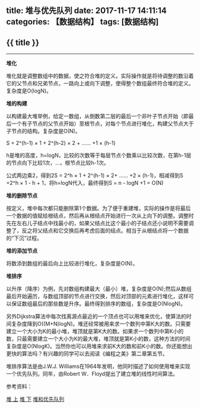 title: 堆与优先队列
date: 2017-11-17 14:11:14
categories: 【数据结构】
tags: [数据结构]
---
## {{ title }} ##

---

**堆化**

堆化就是调整数组中的数据，使之符合堆的定义。实际操作就是将待调整的数沿着它的父节点和兄弟节点，一路向上或向下调整，使得整个数组最终符合堆的定义。复杂度是O(logN)。

**堆的构建**

以构建最大堆举例，给定一数组，从倒数第二层的最后一个非叶子节点开始（即最后一个有子节点的父节点开始）至根节点，对每个节点进行堆化，构建父节点大于子节点的结构。复杂度是O(N)。

S = 2^(h-1) × 1 + 2^(h-2) × 2 + …… +1 × (h-1)

h是堆的高度，h=logN，比较的次数等于每层节点个数乘以比较次数，在第h-1层的节点向下比较1次，...，根节点比较h-1次。

公式两边乘2，得到2S = 2^h × 1 + 2^(h-1) × 2+ …… +2 × (h-1)，相减得到S =2^h × 1 - h + 1，将h=logN代入，最终得到S = n - logN +1 = O(N)

**堆的删除节点**

按定义，堆中每次都只能删除第1个数据。为了便于重建堆，实际的操作是将最后一个数据的值赋给根结点，然后再从根结点开始进行一次从上向下的调整。调整时先在左右儿子结点中找最小的，如果父结点比这个最小的子结点还小说明不需要调整了，反之将父结点和它交换后再考虑后面的结点。相当于从根结点将一个数据的“下沉”过程。

**堆的添加节点**

将数添到数组的最后向上比较进行堆化，复杂度是O(N)。

**堆排序**

以升序（降序）为例，先对数组构建最大（最小）堆，复杂度是O(N);然后从数组最后开始遍历，与数组顶部的节点进行交换，然后对顶部的元素进行堆化，这样可以保证数组最后的那些数是升序。最终得到排序的数组，复杂度是O(NlogN)。

另外Dijkstra算法中每次找离源点最近的一个顶点也可以用堆来优化，使算法的时间复杂度降到O((M+N)logN)。堆还经常被用来求一个数列中第K大的数。只需要建立一个大小为K的最小堆，堆顶就是第K大的数。如果求一个数列中第K小的数，只最需要建立一个大小为K的最大堆，堆顶就是第K小的数，这种方法的时间复杂度是O(NlogK)。当然你也可以用堆来求前K大的数和前K小的数。你还能想出更快的算法吗？有兴趣的同学可以去阅读《编程之美》第二章第五节。

堆排序算法是由J.W.J. Williams在1964年发明，他同时描述了如何使用堆来实现一个优先队列。同年，由Robert W．Floyd提出了建立堆的线性时间算法。


参考资料：

[堆 上](http://www.cnblogs.com/chenweichu/articles/5710567.html)
[堆 下](http://www.cnblogs.com/chenweichu/articles/5710635.html)
[堆和优先队列](http://www.cnblogs.com/vachester/p/5840217.html)
